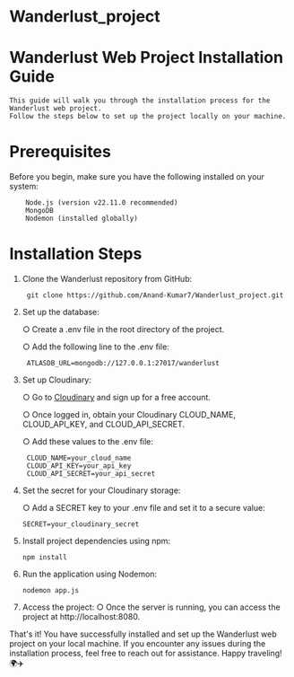 ﻿# Wanderlust_project
# Wanderlust Web Project Installation Guide

    This guide will walk you through the installation process for the Wanderlust web project. 
    Follow the steps below to set up the project locally on your machine.

# Prerequisites

  Before you begin, make sure you have the following installed on your system:

        Node.js (version v22.11.0 recommended)
        MongoDB
        Nodemon (installed globally)
# Installation Steps
  1. Clone the Wanderlust repository from GitHub:
  
          git clone https://github.com/Anand-Kumar7/Wanderlust_project.git
  
  2. Set up the database:
  
      ○ Create a .env file in the root directory of the project.
  
      ○ Add the following line to the .env file:
      
          ATLASDB_URL=mongodb://127.0.0.1:27017/wanderlust
      
  3. Set up Cloudinary:
  
      ○ Go to [Cloudinary](https://cloudinary.com/) and sign up for a free account.
      
      ○ Once logged in, obtain your Cloudinary CLOUD_NAME, CLOUD_API_KEY, and CLOUD_API_SECRET.
      
      ○ Add these values to the .env file:
      
          CLOUD_NAME=your_cloud_name
          CLOUD_API_KEY=your_api_key
          CLOUD_API_SECRET=your_api_secret
  4. Set the secret for your Cloudinary storage:
  
      ○ Add a SECRET key to your .env file and set it to a secure value:
     
         SECRET=your_cloudinary_secret
  6. Install project dependencies using npm:
  
         npm install
  7. Run the application using Nodemon:
  
         nodemon app.js
  9. Access the project:
     ○ Once the server is running, you can access the project at http://localhost:8080.

  That's it! You have successfully installed and set up the Wanderlust web project on your local machine. If you encounter any issues during the installation process, feel free to reach      out for assistance. Happy traveling! 🌍✈️
  




